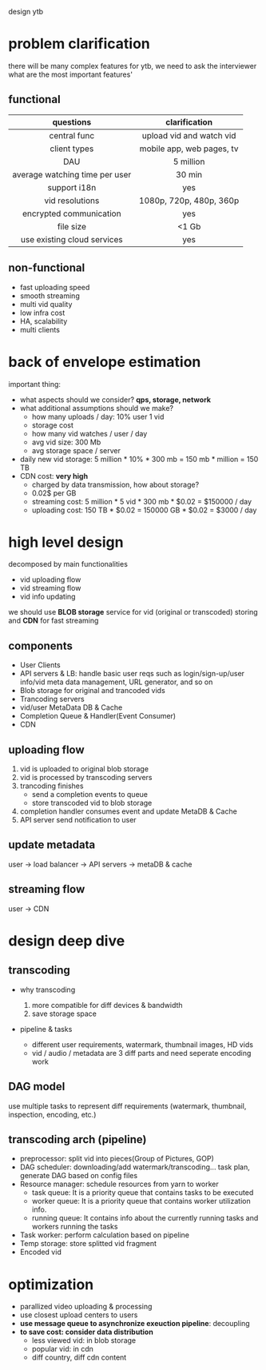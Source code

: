 design ytb

# problem clarification
there will be many complex features for ytb, we need to ask the interviewer what are the most important features'
## functional
| questions | clarification |
| :---: | :---: |
| central func| upload vid and watch vid|
| client types| mobile app, web pages, tv|
| DAU| 5 million|
| average watching time per user| 30 min|
| support i18n| yes|
| vid resolutions| 1080p, 720p, 480p, 360p|
| encrypted communication| yes|
| file size | <1 Gb |
| use existing cloud services | yes | 

## non-functional
- fast uploading speed
- smooth streaming
- multi vid quality
- low infra cost
- HA, scalability
- multi clients

# back of envelope estimation
important thing: 
- what aspects should we consider? __qps, storage, network__ 
- what additional assumptions should we make?
  - how many uploads / day: 10% user 1 vid
  - storage cost
  - how many vid watches / user / day
  - avg vid size: 300 Mb
  - avg storage space / server
- daily new vid storage: 5 million * 10% * 300 mb = 150 mb * million = 150 TB
- CDN cost: __very high__
  - charged by data transmission, how about storage?
  - 0.02$ per GB
  - streaming cost: 5 million * 5 vid * 300 mb * $0.02 = $150000 / day
  - uploading cost: 150 TB * $0.02 = 150000 GB * $0.02 = $3000 / day

# high level design
decomposed by main functionalities
- vid uploading flow
- vid streaming flow
- vid info updating

we should use __BLOB storage__ service for vid (original or transcoded) storing and __CDN__ for fast streaming  

## components
- User Clients
- API servers & LB: handle basic user reqs such as login/sign-up/user info/vid meta data management, URL generator, and so on
- Blob storage for original and trancoded vids
- Trancoding servers
- vid/user MetaData DB & Cache
- Completion Queue & Handler(Event Consumer)
- CDN

## uploading flow
1. vid is uploaded to original blob storage
2. vid is processed by transcoding servers
3. trancoding finishes
   - send a completion events to queue
   - store transcoded vid to blob storage
4. completion handler consumes event and update MetaDB & Cache
5. API server send notification to user

## update metadata
user -> load balancer -> API servers -> metaDB & cache

## streaming flow
user -> CDN

# design deep dive
## transcoding
- why transcoding
  1. more compatible for diff devices & bandwidth 
  2. save storage space
   
- pipeline & tasks  
  - different user requirements, watermark, thumbnail images, HD vids
  - vid / audio / metadata are 3 diff parts and need seperate encoding work

## DAG model
use multiple tasks to represent diff requirements (watermark, thumbnail, inspection, encoding, etc.)

## transcoding arch (pipeline)
- preprocessor: split vid into pieces(Group of Pictures, GOP)
- DAG scheduler: downloading/add watermark/transcoding... task plan, generate DAG based on config files
- Resource manager: schedule resources from yarn to worker
  - task queue: It is a priority queue that contains tasks to be executed
  - worker queue: It is a priority queue that contains worker utilization info.
  - running queue: It contains info about the currently running tasks and workers running the tasks
- Task worker: perform calculation based on pipeline
- Temp storage: store splitted vid fragment
- Encoded vid

# optimization
- parallized video uploading & processing
- use closest upload centers to users
- __use message queue to asynchronize exeuction pipeline__: decoupling
- __to save cost: consider data distribution__
  - less viewed vid: in blob storage
  - popular vid: in cdn
  - diff country, diff cdn content

